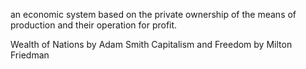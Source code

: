 an economic system based on the private ownership of the means of production and their operation for profit.

Wealth of Nations by Adam Smith
Capitalism and Freedom by Milton Friedman